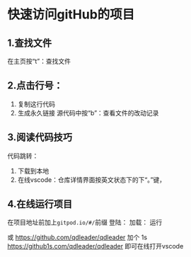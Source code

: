 # 快速访问gitHub的项目

## 1.查找文件
在主页按“t”：查找文件

## 2.点击行号：
1. 复制这行代码
2. 生成永久链接
源代码中按“b”：查看文件的改动记录


## 3.阅读代码技巧
代码跳转：
1. 下载到本地
2. 在线vscode：仓库详情界面按英文状态下的下“。”键，


## 4.在线运行项目
在项目地址前加上`gitpod.io/#/`前缀
登陆：
加载：
运行


或 
https://github.com/qdleader/qdleader
加个 1s 
https://github1s.com/qdleader/qdleader
即可在线打开vscode